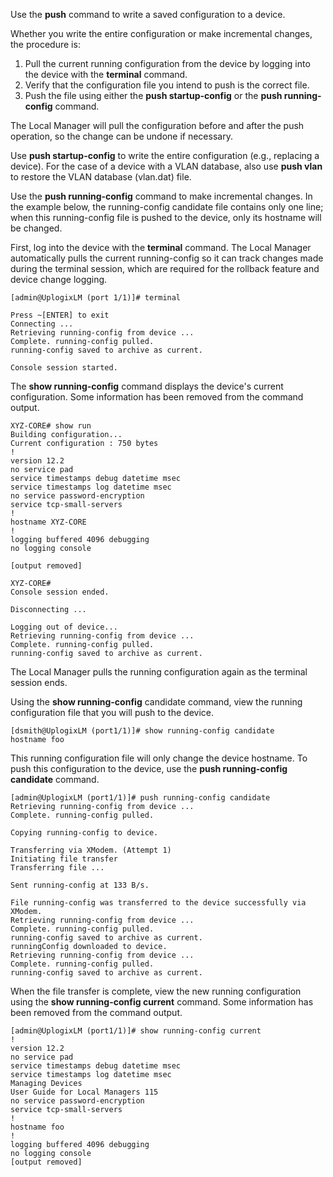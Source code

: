 <!-- 5.4 -->

Use the **push** command to write a saved configuration to a device.

Whether you write the entire configuration or make incremental changes, the procedure is:

1. Pull the current running configuration from the device by logging into the device with the **terminal** command.
2. Verify that the configuration file you intend to push is the correct file.
3. Push the file using either the **push startup-config** or the **push running-config** command. 
 
The Local Manager will pull the configuration before and after the push operation, so the change can be undone if necessary.

Use **push startup-config** to write the entire configuration (e.g., replacing a device). For the case of a device with a VLAN database, also use **push vlan** to restore the VLAN database (vlan.dat) file.

Use the **push running-config** command to make incremental changes. In the example below, the running-config candidate file contains only one line; when this running-config file is pushed to the device, only its hostname will be changed.

First, log into the device with the **terminal** command. The Local Manager automatically pulls the current running-config so it can track changes made during the terminal session, which are required for the rollback feature and device change logging. 

```
[admin@UplogixLM (port 1/1)]# terminal

Press ~[ENTER] to exit
Connecting ...
Retrieving running-config from device ...
Complete. running-config pulled.
running-config saved to archive as current.

Console session started.
```

The **show running-config** command displays the device's current configuration. Some information has been removed from the command output.

```
XYZ-CORE# show run
Building configuration...
Current configuration : 750 bytes
!
version 12.2
no service pad
service timestamps debug datetime msec
service timestamps log datetime msec
no service password-encryption
service tcp-small-servers
!
hostname XYZ-CORE
!
logging buffered 4096 debugging
no logging console

[output removed]

XYZ-CORE#
Console session ended.

Disconnecting ...

Logging out of device...
Retrieving running-config from device ...
Complete. running-config pulled.
running-config saved to archive as current.
```

The Local Manager pulls the running configuration again as the terminal session ends.

Using the **show running-config** candidate command, view the running configuration file that you will push to the device.

```
[dsmith@UplogixLM (port1/1)]# show running-config candidate
hostname foo
```

This running configuration file will only change the device hostname. To push this configuration to the device, use the **push running-config candidate** command.

```
[admin@UplogixLM (port1/1)]# push running-config candidate
Retrieving running-config from device ...
Complete. running-config pulled.

Copying running-config to device.

Transferring via XModem. (Attempt 1)
Initiating file transfer
Transferring file ...

Sent running-config at 133 B/s.

File running-config was transferred to the device successfully via XModem.
Retrieving running-config from device ...
Complete. running-config pulled.
running-config saved to archive as current.
runningConfig downloaded to device.
Retrieving running-config from device ...
Complete. running-config pulled.
running-config saved to archive as current.
```

When the file transfer is complete, view the new running configuration using the **show running-config current** command. Some information has been removed from the command output.

```
[admin@UplogixLM (port1/1)]# show running-config current
!
version 12.2
no service pad
service timestamps debug datetime msec
service timestamps log datetime msec
Managing Devices
User Guide for Local Managers 115
no service password-encryption
service tcp-small-servers
!
hostname foo
!
logging buffered 4096 debugging
no logging console
[output removed]
```